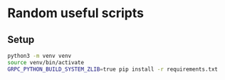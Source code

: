 # Random useful scripts

## Setup

```sh
python3 -m venv venv
source venv/bin/activate
GRPC_PYTHON_BUILD_SYSTEM_ZLIB=true pip install -r requirements.txt
```
